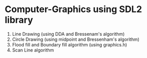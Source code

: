# Computer-Graphics using SDL2 library
1. Line Drawing (using DDA and Bressenam's algorithm)
2. Circle Drawing (using midpoint and Bressenham's algorithm)
3. Flood fill and Boundary fill algorithm (using graphics.h)
4. Scan Line algorithm
